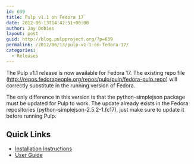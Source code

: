 ```yaml
---
id: 639
title: Pulp v1.1 on Fedora 17
date: 2012-06-13T14:42:51+00:00
author: Jay Dobies
layout: post
guid: http://blog.pulpproject.org/?p=639
permalink: /2012/06/13/pulp-v1-1-on-fedora-17/
categories:
  - Releases
---
```

The Pulp v1.1 release is now available for Fedora 17. The existing repo file (<http://repos.fedorapeople.org/repos/pulp/pulp/fedora-pulp.repo>) will correctly substitute in the running version of Fedora.

The only difference in this version is that the python-simplejson package must be updated for Pulp to work. The update already exists in the Fedora repositories (python-simplejson-2.5.2-1.fc17), just make sure to update it before running Pulp.

## Quick Links

  * [Installation Instructions](http://pulpproject.org/ug/UGInstallation.html#installation)
  * [User Guide](http://pulpproject.org/ug/index.html)
